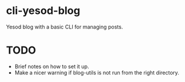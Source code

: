cli-yesod-blog
==============

Yesod blog with a basic CLI for managing posts.

TODO
====

* Brief notes on how to set it up.
* Make a nicer warning if blog-utils is not run from the right directory.
